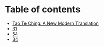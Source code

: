 # Table of contents

* [Tao Te Ching: A New Modern Translation](README.md)
* [31](31.md)
* [54](54.md)
* [34](34.md)

